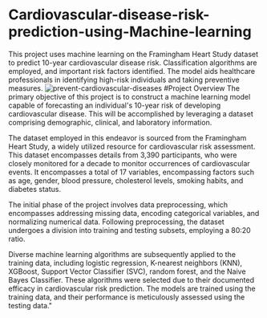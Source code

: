 # Cardiovascular-disease-risk-prediction-using-Machine-learning
This project uses machine learning on the Framingham Heart Study dataset to predict 10-year cardiovascular disease risk. Classification algorithms are employed, and important risk factors identified. The model aids healthcare professionals in identifying high-risk individuals and taking preventive measures.
![prevent-cardiovascular-diseases](https://github.com/AkshayAI007/Cardiovascular-disease-risk-prediction-using-Machine-learning/assets/110448324/0d35916d-b319-41d2-bad9-ba82ca134217)
#Project Overview
The primary objective of this project is to construct a machine learning model capable of forecasting an individual's 10-year risk of developing cardiovascular disease. This will be accomplished by leveraging a dataset comprising demographic, clinical, and laboratory information.

The dataset employed in this endeavor is sourced from the Framingham Heart Study, a widely utilized resource for cardiovascular risk assessment. This dataset encompasses details from 3,390 participants, who were closely monitored for a decade to monitor occurrences of cardiovascular events. It encompasses a total of 17 variables, encompassing factors such as age, gender, blood pressure, cholesterol levels, smoking habits, and diabetes status.

The initial phase of the project involves data preprocessing, which encompasses addressing missing data, encoding categorical variables, and normalizing numerical data. Following preprocessing, the dataset undergoes a division into training and testing subsets, employing a 80:20 ratio.

Diverse machine learning algorithms are subsequently applied to the training data, including logistic regression, K-nearest neighbors (KNN), XGBoost, Support Vector Classifier (SVC), random forest, and the Naive Bayes Classifier. These algorithms were selected due to their documented efficacy in cardiovascular risk prediction. The models are trained using the training data, and their performance is meticulously assessed using the testing data."




